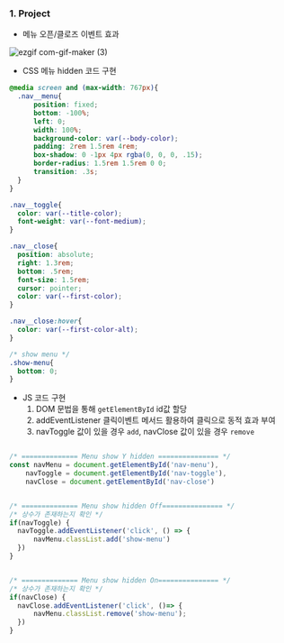  ### 1. Project
 
  - 메뉴 오픈/클로즈 이벤트 효과

  ![ezgif com-gif-maker (3)](https://user-images.githubusercontent.com/78064720/132131048-6c0b11d7-835f-49f4-a76a-ba73bde91626.gif)


  * CSS 메뉴 hidden 코드 구현
  
  ```CSS
  @media screen and (max-width: 767px){
    .nav__menu{
        position: fixed;
        bottom: -100%;
        left: 0;
        width: 100%;
        background-color: var(--body-color);
        padding: 2rem 1.5rem 4rem;
        box-shadow: 0 -1px 4px rgba(0, 0, 0, .15);
        border-radius: 1.5rem 1.5rem 0 0;
        transition: .3s;
    }
  }
  
  .nav__toggle{
    color: var(--title-color);
    font-weight: var(--font-medium);
  }
  
  .nav__close{
    position: absolute;
    right: 1.3rem;
    bottom: .5rem;
    font-size: 1.5rem;
    cursor: pointer;
    color: var(--first-color);
  } 
  
  .nav__close:hover{
    color: var(--first-color-alt);
  }

  /* show menu */
  .show-menu{
    bottom: 0;
  }
  ```
  
 * JS 코드 구현 
   1. DOM 문법을 통해 ```getElementById``` id값 할당
   2. addEventListener 클릭이벤트 메서드 활용하여 클릭으로 동적 효과 부여
   3. navToggle 값이 있을 경우 ```add```, navClose 값이 있을 경우 ```remove```

  ```js
  
  /* ============== Menu show Y hidden =============== */ 
  const navMenu = document.getElementById('nav-menu'),
      navToggle = document.getElementById('nav-toggle'),
      navClose = document.getElementById('nav-close')


  /* ============== Menu show hidden Off=============== */ 
  /* 상수가 존재하는지 확인 */
  if(navToggle) {
    navToggle.addEventListener('click', () => {
        navMenu.classList.add('show-menu')
    })
  }


  /* ============== Menu show hidden On=============== */ 
  /* 상수가 존재하는지 확인 */
  if(navClose) {
    navClose.addEventListener('click', ()=> {
        navMenu.classList.remove('show-menu');
    })
  }
  
  ```
  
